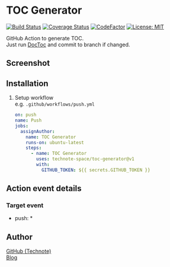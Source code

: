 # TOC Generator

[![Build Status](https://github.com/technote-space/toc-generator/workflows/Build/badge.svg)](https://github.com/technote-space/toc-generator/actions)
[![Coverage Status](https://coveralls.io/repos/github/technote-space/toc-generator/badge.svg?branch=master)](https://coveralls.io/github/technote-space/toc-generator?branch=master)
[![CodeFactor](https://www.codefactor.io/repository/github/technote-space/toc-generator/badge)](https://www.codefactor.io/repository/github/technote-space/toc-generator)
[![License: MIT](https://img.shields.io/badge/License-MIT-blue.svg)](https://github.com/technote-space/toc-generator/blob/master/LICENSE)

GitHub Action to generate TOC.  
Just run [DocToc](https://github.com/thlorenz/doctoc) and commit to branch if changed.

<!-- START doctoc -->
<!-- END doctoc -->

## Screenshot

## Installation
1. Setup workflow  
   e.g. `.github/workflows/push.yml`
   ```yaml
   on: push
   name: Push
   jobs:
     assignAuthor:
       name: TOC Generator
       runs-on: ubuntu-latest
       steps:
         - name: TOC Generator
           uses: technote-space/toc-generator@v1
           with:
             GITHUB_TOKEN: ${{ secrets.GITHUB_TOKEN }}
   ```

## Action event details
### Target event
- push: *

## Author
[GitHub (Technote)](https://github.com/technote-space)  
[Blog](https://technote.space)
